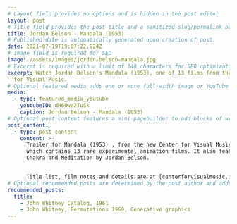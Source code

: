 ```yaml
---
# Layout field provides no options and is hidden in the post editor
layout: post
# Title field provides the post title and a sanitized slug/permalink based on the title content. !!! Use a descriptive title and then do not change it !!!
title: Jordan Belson - Mandala (1953)
# Published date is automatically generated upon creation of post.
date: 2021-07-19T19:07:22.924Z
# Image field is required for SEO
image: /assets/images/jordan-belson-mandala.jpg
# Excerpt is required with a limit of 140 characters for SEO optimization
excerpt: Watch Jordan Belson's Mandala (1953), one of 13 films from the Center
  for Visual Music.
# Optional featured media adds one or more full-width image or YouTube embeds to the top of the post. Recommended 1 per post.
media:
  - type: featured_media_youtube
    youtubeID: dH60wa2TuSk
    caption: Jordan Belson - Mandala (1953)
# Optional post content features a mini pagebuilder to add blocks of written content, images, and YouTube embeds to the post. Recommended at least one instance of WYSIWYG block.
post_content:
  - type: post_content
    content: >-
      Trailer for Mandala (1953) , from the new Center for Visual Music DVD,
      which contains 13 rare experimental animation films. It also features
      Chakra and Meditation by Jordan Belson.


      Title list, film notes and details are at [centerforvisualmusic.org/visualmusicdvd](centerforvisualmusic.org/visualmusicdvd)
# Optional recommended posts are determined by the post author and added here. This is good for SEO and internal linking.
recommended_posts:
  title:
    - John Whitney Catalog, 1961
    - John Whitney, Permutations 1969, Generative graphics
---
```

